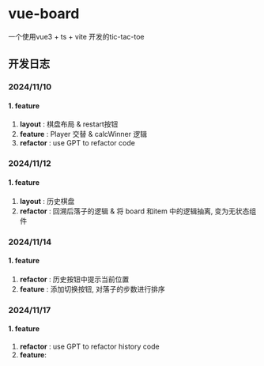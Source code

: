 # vue-board

一个使用vue3 + ts + vite 开发的tic-tac-toe

## 开发日志

### 2024/11/10

#### 1. feature

1. **layout** : 棋盘布局 & restart按钮
2. **feature** : Player 交替 & calcWinner 逻辑
3. **refactor** : use GPT to refactor code

### 2024/11/12

#### 1. feature

1. **layout** : 历史棋盘
2. **refactor** : 回溯后落子的逻辑 & 将 board 和item 中的逻辑抽离, 变为无状态组件

### 2024/11/14
#### 1. feature

1.  **refactor** : 历史按钮中提示当前位置
2.  **feature** : 添加切换按钮, 对落子的步数进行排序

### 2024/11/17

#### 1. feature

1.  **refactor** : use GPT to refactor history code
2. **feature**: 
